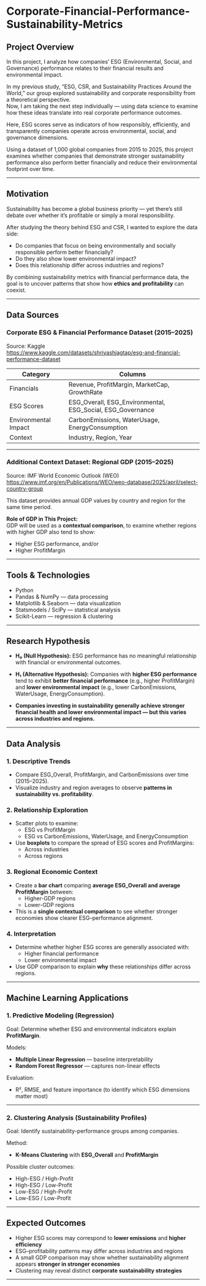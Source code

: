 # Corporate-Financial-Performance-Sustainability-Metrics

## Project Overview

In this project, I analyze how companies’ ESG (Environmental, Social, and Governance) performance relates to their financial results and environmental impact.

In my previous study, “ESG, CSR, and Sustainability Practices Around the World,” our group explored sustainability and corporate responsibility from a theoretical perspective.  
Now, I am taking the next step individually — using data science to examine how these ideas translate into real corporate performance outcomes.

Here, ESG scores serve as indicators of how responsibly, efficiently, and transparently companies operate across environmental, social, and governance dimensions.

Using a dataset of 1,000 global companies from 2015 to 2025, this project examines whether companies that demonstrate stronger sustainability performance also perform better financially and reduce their environmental footprint over time.

---

## Motivation

Sustainability has become a global business priority — yet there’s still debate over whether it’s profitable or simply a moral responsibility.

After studying the theory behind ESG and CSR, I wanted to explore the data side:
- Do companies that focus on being environmentally and socially responsible perform better financially?
- Do they also show lower environmental impact?
- Does this relationship differ across industries and regions?

By combining sustainability metrics with financial performance data, the goal is to uncover patterns that show how **ethics and profitability** can coexist.

---

## Data Sources

### Corporate ESG & Financial Performance Dataset (2015–2025)
Source: Kaggle  
https://www.kaggle.com/datasets/shriyashjagtap/esg-and-financial-performance-dataset

| Category | Columns |
|---------|---------|
| Financials | Revenue, ProfitMargin, MarketCap, GrowthRate |
| ESG Scores | ESG_Overall, ESG_Environmental, ESG_Social, ESG_Governance |
| Environmental Impact | CarbonEmissions, WaterUsage, EnergyConsumption |
| Context | Industry, Region, Year |

---

### Additional Context Dataset: Regional GDP (2015–2025)
Source: IMF World Economic Outlook (WEO)  
https://www.imf.org/en/Publications/WEO/weo-database/2025/april/select-country-group

This dataset provides annual GDP values by country and region for the same time period.

**Role of GDP in This Project:**  
GDP will be used as a **contextual comparison**, to examine whether regions with higher GDP also tend to show:
- Higher ESG performance, and/or
- Higher ProfitMargin

---

## Tools & Technologies

- Python  
- Pandas & NumPy — data processing  
- Matplotlib & Seaborn — data visualization    
- Statsmodels / SciPy — statistical analysis  
- Scikit-Learn — regression & clustering

---

## Research Hypothesis

- **H₀ (Null Hypothesis):** ESG performance has no meaningful relationship with financial or environmental outcomes.
- **H₁ (Alternative Hypothesis):** Companies with **higher ESG performance** tend to exhibit **better financial performance** (e.g., higher ProfitMargin) and **lower environmental impact** (e.g., lower CarbonEmissions, WaterUsage, EnergyConsumption).

- **Companies investing in sustainability generally achieve stronger financial health and lower environmental impact — but this varies across industries and regions.**

---

## Data Analysis

### 1. Descriptive Trends
- Compare ESG_Overall, ProfitMargin, and CarbonEmissions over time (2015–2025).
- Visualize industry and region averages to observe **patterns in sustainability vs. profitability**.

### 2. Relationship Exploration
- Scatter plots to examine:
  - ESG vs ProfitMargin
  - ESG vs CarbonEmissions, WaterUsage, and EnergyConsumption
- Use **boxplots** to compare the spread of ESG scores and ProfitMargins:
  - Across industries
  - Across regions

### 3. Regional Economic Context 
- Create a **bar chart** comparing **average ESG_Overall and average ProfitMargin** between:
  - Higher-GDP regions
  - Lower-GDP regions
- This is a **single contextual comparison** to see whether stronger economies show clearer ESG–performance alignment.

### 4. Interpretation
- Determine whether higher ESG scores are generally associated with:
  - Higher financial performance
  - Lower environmental impact
- Use GDP comparison to explain **why** these relationships differ across regions.

---

## Machine Learning Applications

### 1. Predictive Modeling (Regression)

Goal: Determine whether ESG and environmental indicators explain **ProfitMargin**.

Models:
- **Multiple Linear Regression** — baseline interpretability  
- **Random Forest Regressor** — captures non-linear effects  

Evaluation:
- R², RMSE, and feature importance (to identify which ESG dimensions matter most)

---

### 2. Clustering Analysis (Sustainability Profiles)

Goal: Identify sustainability-performance groups among companies.

Method:
- **K-Means Clustering** with **ESG_Overall** and **ProfitMargin**

Possible cluster outcomes:
- High-ESG / High-Profit 
- High-ESG / Low-Profit 
- Low-ESG / High-Profit 
- Low-ESG / Low-Profit 

---

## Expected Outcomes

- Higher ESG scores may correspond to **lower emissions** and **higher efficiency**
- ESG–profitability patterns may differ across industries and regions
- A small GDP comparison may show whether sustainability alignment appears **stronger in stronger economies**
- Clustering may reveal distinct **corporate sustainability strategies**

---
